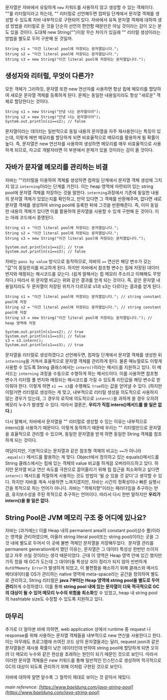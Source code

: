 문자열은 자바에서 유일하게 `new` 키워드를 사용하지 않고 생성할 수 있는 객체이다. ""를 리터럴이라고 하는데, "" 리터럴로 선언해두면 컴파일 단계에서 문자열 객체를 생성할 수 있도록 자바 내부적으로 구현되어 있다. 자바에서 유독 문자열 객체에 대하여 생성 방법을 리터럴로 둔 것을 단순히 선언의 편안함 때문만은 아닐 것이라는 감이 오는 분도 있을 것이다. 도대체 new String("")이랑 무슨 차이가 있길래 "" 리터럴 생성이라는 방법을 별도로 두어 구분해 둔 것일까.

```
String s1 = "이건 literal pool에 저장되는 문자열입니다.";  
String s2 = "이건 literal pool에 저장되는 문자열입니다.";  
String s3 = new String("이건 literal pool에 저장되는 문자열입니다."); 
```

## 생성자와 리터럴, 무엇이 다른가?

모든 객체가 그러하듯, 문자열 또한 new 연산자를 사용하면 항상 힙에 메모리를 할당하여 새로운 문자열 객체를 등록하게 된다. 문제는 동일한 내용일지라도 항상 "새로운" 객체로 할당한다는 것이다.

```
String s1 = new String("안녕 나는 문자열이야");
String s2 = new String("안녕 나는 문자열이야");
System.out.println(s1==s2); // false
```

문자열이라는 데이터는 일반적으로 동일 내용의 문자열을 자주 재사용한다는 특징이 있는데, 이렇게 매번 메모리를 할당하게 되면 비효율적으로 메모리를 활용하게 될 확률이 높다. 즉, 문자열은 new 연산자를 사용하여 생성하면 메모리를 매우 비효율적으로 사용하게 되므로, 자고로 개발자라면 이 부분에서 문제가 있을 것이라는 감이 올 것이다.

## 자바가 문자열 메모리를 관리하는 비결

자바는 ""리터럴을 이용하여 객체를 생성하면 컴파일 단계에서 문자열 객체 생성에 그치지 않고 `interning`이라는 단계를 거친다. 이는 heap 영역에 마련되어 있는 string pool에 문자열 객체를 저장하는 것을 말한다. `interning`과정에서 기존에 동일한 내용의 문자열 객체가 있었는지를 확인하고, 만약 있다면 그 객체를 반환해주며, 없다면 새로 문자열 객체를 생성하여 string pool에 등록한 뒤에 그것을 반환해준다. 즉, 이미 동일한 내용의 객체가 있다면 이를 활용하여 문자열을 사용할 수 있게 구현해 둔 것이다. 이는 아래 코드에서 증명된다.

```
String s1 = "이건 literal pool에 저장되는 문자열입니다.";  
String s2 = "이건 literal pool에 저장되는 문자열입니다.";  
String s3 = new String("이건 literal pool에 저장되는 문자열입니다.");  

System.out.println(s1==s2); // true  
System.out.println(s1==s3); // false  
```

자바는 `pass by value` 방식으로 동작하므로, 자바의 `==` 연산은 해당 변수가 갖는 "값"이 동일한지를 비교하게 된다. 하지만 자바에서 참조형 변수는 힙에 저장된 데이터 번지와 매핑되는 해시코드를 갖는다. (쉽게 말해서는 힙 메모리 주소라고 이해해도 무방하다.) 따라서 위 문자열 비교는 위와 같은 결과를 얻게 되는 것이다. 즉, 같은 문자열 내용일지라도 두 문자열이 저장된 위치가 다르므로 s1과 s3는 다르다는 결과를 얻게 된다.

```
String s1 = "이건 literal pool에 저장되는 문자열입니다."; // string constant pool에 저장 
String s2 = "이건 literal pool에 저장되는 문자열입니다."; // string constant pool에 저장
String s3 = new String("이건 literal pool에 저장되는 문자열입니다."); // heap 영역에 저장

System.out.println(s1==s2); // true  
System.out.println(s1==s3); // false  
s3 = s3.intern();  
System.out.println(s1==s3); // true
```

문자열을 리터럴로 생성하겠다고 선언해두면, 컴파일 단계에서 문자열 객체를 생성한 뒤 `interning`을 거쳐서 효율적으로 문자열 객체를 관리하게 된다. 물론 매뉴얼로도 이렇게 사용할 수 있도록 String 클래스에서는 `intern()`이라는 메서드를 지원하고 있다. 이 메서드는 `interning` 과정을 수동으로 수행하게 하는 메서드이다. 이를 사용하면 참조형 변수가 리터럴 풀 번지와 매핑되는 해시코드를 가질 수 있도록 리턴값을 해당 변수로 받아줘야 한다. 이렇게 하면 `s1 == s3`를 수행해도 `true`라는 값을 얻어낼 수 있다. (하지만 이럴거면 리터럴로 생성하는 게 맞고, 내부적으로 리터럴 생성을 의도적으로 사용하지 않는 경우가 있는데, 그 경우의 로직에 의도적으로 `intern()`을 과하게 쓸 경우 오히려 메모리 누수가 발생할 수 있다. 따라서 결론은, **우리가 직접 intern()메서드를 쓸 일은 없다.**)

다시 말해서, 자바에서 문자열을 "" 리터럴로 생성할 수 있는 이유는 내부적으로 intern()을 사용하기 때문이다. 이렇게 동작하기 때문에 우리는 "" 리터럴만으로 문자열을 효율적으로 관리할 수 있으며, 동일한 문자열을 받게 하면 동일한 String 객체를 참조하게 되는 것이다.

여담이지만, 기본적으로는 문자열과 같은 참조형 객체의 비교는 `==`가 아니라 `.equals()` 메서드를 활용하는 게 맞다. Object에서 정의하고 있는 equals()메서드를 String 클래스에서는 힙에 있는 객체의 value 비교를 하게끔 오버라이드하고 있다. 하지만 문자열 비교 연산 속도를 극한으로 끌어올리기 위해 힙 접근을 최소화하고 싶다면 `intern()` 메서드를 적절하게 사용하는 것도 방법이 '될 순 있을 것 같다'고 생각할 수 있다. 하지만 자바를 계속 사용하면 느껴지겠지만, 자바는 시간의 정확성이나 빠른 실행시간을 목적으로 하는 언어가 아니다. 자바는 "객체지향"이라는 패러다임을 추구하는 만큼, 유지보수성을 주된 목적으로 추구하는 언어이다. 따라서 다시 한번 말하지만 **우리가 intern()을 쓸 일은 없다.**

## String Pool은 JVM 메모리 구조 중 어디에 있나요?

자바는 (과거에는) 이를 Heap 내의 permanent area의 constant pool(상수 풀)이라는 영역을 관리하였으며, 아울러 string literal pool(또는 string pool)이라는 곳을 그것 내에 별도로 두어서 이 곳에 불변 객체인 문자열을 저장해두었다.  문자열 관리를 permanent generation에서 했던 이유는, 문자열은 그 데이터 특성상 한번만 쓰이지 않고 자주 쓰일 것이라는 생각 때문이었다. 근데 이 영역은 Heap 영역 안에 있긴 했지만 가득 찼을 때 GC가 도는데 그 데이터들 특성상 쉬이 정리가 되지 않아 빈번하게  `OutOfMemoty Error`가 발생하게 되었고, 이 불편함을 해소하기 위해 클래스와 메서드 메타데이터를 OS가 관리하는 native 영역에 meta-space라는 공간을 정의하여 별도로 관리하고, String 리터럴은 **java 7부터는 Heap 영역에 string pool을 별도로 두어 관리**하게 수정하였다. 이를 통해 **string pool 내에 있는 문자열이 더욱 적극적으로 GC의 대상이 될 수 있어 메모리 누수의 위험을 최소화**할 수 있었고, heap 내 string pool 의 hashtable size도 수정할 수 있도록 지원하고 있다.

## 마무리

추가로 더 알아본 바에 의하면, web application 상에서 runtime 중 request 나 response를 위해 사용하는 문자열 객체들을 내부적으로 new 연산을 사용한다고 한다. 이는 아무래도 프로그램에 쓰여진 코드 상의 문자열들과는 달리, request json과 같은 문자열들은 재사용 확률이 낮은 데이터인데 반하여 string pool에 할당하게 되면 오히려 더 메모리 누수와 같은 현상을 초래하는 원인이 되기 때문인 것으로 보인다. 따라서 이러한 문자열 객체들은 new 키워드를 통해 일반적인 인스턴스로 생성하여 적극적으로 GC의 대상이 되도록 관리하기 위해 이처럼 구현된 것으로 보인다.

자바에 대하여 알면 알수록 그 철학이 제대로 보이는 것 같아서 재밌다.

_main reference:_ _[https://www.baeldung.com/java-string-pool](https://www.baeldung.com/java-string-pool)_